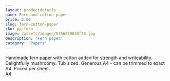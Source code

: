 ```yaml
---
layout: productdetails
name: Fern and cotton paper
price: 2.00
slug: fern-cotton-paper
sku: pp-fern
image: /assets/images/5356270835f23.jpg
description: 'Fern paper'
category: "Papers"
---
```

Handmade fern paper with cotton added for strength and writeability. Delightfully mushroomy. Tub sized. Generous A4 - can be trimmed to exact A4. Priced per sheet.  
A4
